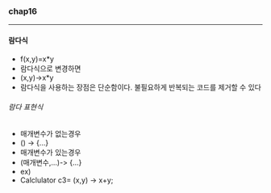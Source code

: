 ### chap16
***
#### 람다식
- f(x,y)=x*y
- 람다식으로 변경하면 
- (x,y)->x*y 
- 람다식을 사용하는 장점은 단순함이다. 불필요하게 반복되는 코드를 제거할 수 있다
###### 람다 표현식 
- 매개변수가 없는경우
- () -> {...}
- 매개변수가 있는경우
- (매개변수,...)-> {...}
- ex)
- Calclulator c3= (x,y) -> x+y;